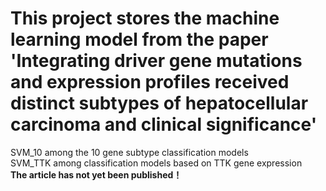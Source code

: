 # This project stores the machine learning model from the paper 'Integrating driver gene mutations and expression profiles received distinct subtypes of hepatocellular carcinoma and clinical significance'
SVM_10 among the 10 gene subtype classification models  
SVM_TTK among classification models based on TTK gene expression  
**The article has not yet been published！**
